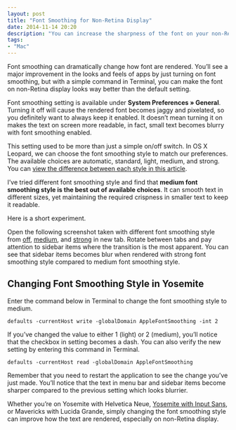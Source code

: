 ```yaml
---
layout: post
title: "Font Smoothing for Non-Retina Display"
date: 2014-11-14 20:20
description: "You can increase the sharpness of the font on your non-Retina display Mac without sacrificing the smoothness with this tips."
tags:
- "Mac"
---
```


Font smoothing  can dramatically change how font are rendered. You’ll see a major improvement in the looks and feels of apps by just turning on font smoothing, but with a simple command in Terminal, you can make the font on non-Retina display looks way better than the default setting.

<!-- more -->

Font smoothing setting is available under **System Preferences » General**. Turning it off will cause the rendered font becomes jaggy and pixelated, so you definitely want to always keep it enabled. It doesn’t mean turning it on makes the text on screen more readable, in fact, small text becomes blurry with font smoothing enabled.

This setting used to be more than just a simple on/off switch. In OS X Leopard, we can choose the font smoothing style to match our preferences.  The available choices are automatic, standard, light, medium, and strong.  You can [view the difference between each style in this article](http://macperformanceguide.com/Trials-FontSmoothing.html "MPG - Mac Trials and Tribulations - Font Smoothing in Snow ...").

I’ve tried different font smoothing style and find that **medium font smoothing style is the best out of available choices**. It can smooth text in different sizes, yet maintaining the required crispness in smaller text to keep it readable.

Here is a short experiment. 

Open the following screenshot taken with different font smoothing style from [off](http://images.sayzlim.net/2014/11/font_smoothing_off.jpg "Disabled Font Smoothing Style"), [medium](http://images.sayzlim.net/2014/11/font_smoothing_medium.jpg "Medium Font Smoothing Style"), and [strong](http://images.sayzlim.net/2014/11/font_smoothing_strong.jpg "Strong Font Smoothing Style") in new tab. Rotate between tabs and pay attention to sidebar items where the transition is the most apparent. You can see that sidebar items becomes blur when rendered with strong font smoothing style compared to medium font smoothing style.

## Changing Font Smoothing Style in Yosemite

Enter the command below in Terminal to change the font smoothing style to medium.

	defaults -currentHost write -globalDomain AppleFontSmoothing -int 2

If you’ve changed the value to either 1 (light) or 2 (medium), you’ll notice that the checkbox in setting becomes a dash. You can also verify the new setting by entering this command in Terminal.

	defaults -currentHost read -globalDomain AppleFontSmoothing

Remember that you need to restart the application to see the change you’ve just made. You’ll notice that the text in menu bar and sidebar items become sharper compared to the previous setting which looks blurrier.

Whether you’re on Yosemite with Helvetica Neue, [Yosemite with Input Sans](http://sayzlim.net/system-font-replacement-yosemite "System Font Replacement for OS X Yosemite - Sayz Lim"), or Mavericks with Lucida Grande, simply changing the font smoothing style can improve how the text are rendered, especially on non-Retina display.